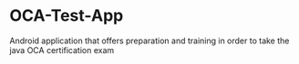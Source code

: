# OCA-Test-App
Android application that offers preparation and training in order to take the java OCA certification exam
